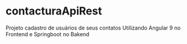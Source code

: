 # contacturaApiRest
Projeto cadastro de usuários de seus contatos
Utilizando Angular 9 no Frontend e Springboot no Bakend
